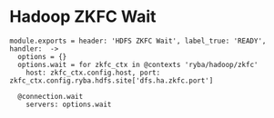 
# Hadoop ZKFC Wait

    module.exports = header: 'HDFS ZKFC Wait', label_true: 'READY', handler:  ->
      options = {}
      options.wait = for zkfc_ctx in @contexts 'ryba/hadoop/zkfc'
        host: zkfc_ctx.config.host, port: zkfc_ctx.config.ryba.hdfs.site['dfs.ha.zkfc.port']

      @connection.wait
        servers: options.wait
